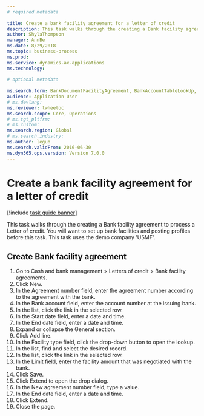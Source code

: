 ```yaml
--- 
# required metadata 
 
title: Create a bank facility agreement for a letter of credit
description: This task walks through the creating a Bank facility agreement to process a Letter of credit. 
author: ShylaThompson
manager: AnnBe 
ms.date: 8/29/2018
ms.topic: business-process 
ms.prod:  
ms.service: dynamics-ax-applications 
ms.technology:  
 
# optional metadata 
 
ms.search.form: BankDocumentFacilityAgreement, BankAccountTableLookUp, BankDocumentFacilityAgreementExtension, DefaultDashboard   
audience: Application User 
# ms.devlang:  
ms.reviewer: twheeloc
ms.search.scope: Core, Operations 
# ms.tgt_pltfrm:  
# ms.custom:  
ms.search.region: Global
# ms.search.industry: 
ms.author: leguo
ms.search.validFrom: 2016-06-30 
ms.dyn365.ops.version: Version 7.0.0 
---
```

# Create a bank facility agreement for a letter of credit

[!include [task guide banner](../../includes/task-guide-banner.md)]

This task walks through the creating a Bank facility agreement to process a Letter of credit. You will want to set up bank facilities and posting profiles before this task.  This task uses the demo company 'USMF'.  


## Create Bank facility agreement
1. Go to Cash and bank management > Letters of credit > Bank facility agreements.
2. Click New.
3. In the Agreement number field, enter the agreement number according to the agreement with the bank.
4. In the Bank account field, enter the account number at the issuing bank.
5. In the list, click the link in the selected row.
6. In the Start date field, enter a date and time.
7. In the End date field, enter a date and time.
8. Expand or collapse the General section.
9. Click Add line.
10. In the Facility type field, click the drop-down button to open the lookup.
11. In the list, find and select the desired record.
12. In the list, click the link in the selected row.
13. In the Limit field, enter the facility amount that was negotiated with the bank.
14. Click Save.
15. Click Extend to open the drop dialog.
16. In the New agreement number field, type a value.
17. In the End date field, enter a date and time.
18. Click Extend.
19. Close the page.

